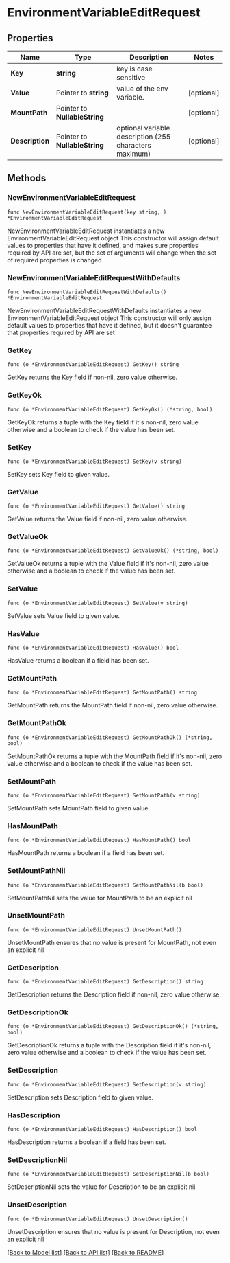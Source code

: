 # EnvironmentVariableEditRequest

## Properties

Name | Type | Description | Notes
------------ | ------------- | ------------- | -------------
**Key** | **string** | key is case sensitive | 
**Value** | Pointer to **string** | value of the env variable. | [optional] 
**MountPath** | Pointer to **NullableString** |  | [optional] 
**Description** | Pointer to **NullableString** | optional variable description (255 characters maximum) | [optional] 

## Methods

### NewEnvironmentVariableEditRequest

`func NewEnvironmentVariableEditRequest(key string, ) *EnvironmentVariableEditRequest`

NewEnvironmentVariableEditRequest instantiates a new EnvironmentVariableEditRequest object
This constructor will assign default values to properties that have it defined,
and makes sure properties required by API are set, but the set of arguments
will change when the set of required properties is changed

### NewEnvironmentVariableEditRequestWithDefaults

`func NewEnvironmentVariableEditRequestWithDefaults() *EnvironmentVariableEditRequest`

NewEnvironmentVariableEditRequestWithDefaults instantiates a new EnvironmentVariableEditRequest object
This constructor will only assign default values to properties that have it defined,
but it doesn't guarantee that properties required by API are set

### GetKey

`func (o *EnvironmentVariableEditRequest) GetKey() string`

GetKey returns the Key field if non-nil, zero value otherwise.

### GetKeyOk

`func (o *EnvironmentVariableEditRequest) GetKeyOk() (*string, bool)`

GetKeyOk returns a tuple with the Key field if it's non-nil, zero value otherwise
and a boolean to check if the value has been set.

### SetKey

`func (o *EnvironmentVariableEditRequest) SetKey(v string)`

SetKey sets Key field to given value.


### GetValue

`func (o *EnvironmentVariableEditRequest) GetValue() string`

GetValue returns the Value field if non-nil, zero value otherwise.

### GetValueOk

`func (o *EnvironmentVariableEditRequest) GetValueOk() (*string, bool)`

GetValueOk returns a tuple with the Value field if it's non-nil, zero value otherwise
and a boolean to check if the value has been set.

### SetValue

`func (o *EnvironmentVariableEditRequest) SetValue(v string)`

SetValue sets Value field to given value.

### HasValue

`func (o *EnvironmentVariableEditRequest) HasValue() bool`

HasValue returns a boolean if a field has been set.

### GetMountPath

`func (o *EnvironmentVariableEditRequest) GetMountPath() string`

GetMountPath returns the MountPath field if non-nil, zero value otherwise.

### GetMountPathOk

`func (o *EnvironmentVariableEditRequest) GetMountPathOk() (*string, bool)`

GetMountPathOk returns a tuple with the MountPath field if it's non-nil, zero value otherwise
and a boolean to check if the value has been set.

### SetMountPath

`func (o *EnvironmentVariableEditRequest) SetMountPath(v string)`

SetMountPath sets MountPath field to given value.

### HasMountPath

`func (o *EnvironmentVariableEditRequest) HasMountPath() bool`

HasMountPath returns a boolean if a field has been set.

### SetMountPathNil

`func (o *EnvironmentVariableEditRequest) SetMountPathNil(b bool)`

 SetMountPathNil sets the value for MountPath to be an explicit nil

### UnsetMountPath
`func (o *EnvironmentVariableEditRequest) UnsetMountPath()`

UnsetMountPath ensures that no value is present for MountPath, not even an explicit nil
### GetDescription

`func (o *EnvironmentVariableEditRequest) GetDescription() string`

GetDescription returns the Description field if non-nil, zero value otherwise.

### GetDescriptionOk

`func (o *EnvironmentVariableEditRequest) GetDescriptionOk() (*string, bool)`

GetDescriptionOk returns a tuple with the Description field if it's non-nil, zero value otherwise
and a boolean to check if the value has been set.

### SetDescription

`func (o *EnvironmentVariableEditRequest) SetDescription(v string)`

SetDescription sets Description field to given value.

### HasDescription

`func (o *EnvironmentVariableEditRequest) HasDescription() bool`

HasDescription returns a boolean if a field has been set.

### SetDescriptionNil

`func (o *EnvironmentVariableEditRequest) SetDescriptionNil(b bool)`

 SetDescriptionNil sets the value for Description to be an explicit nil

### UnsetDescription
`func (o *EnvironmentVariableEditRequest) UnsetDescription()`

UnsetDescription ensures that no value is present for Description, not even an explicit nil

[[Back to Model list]](../README.md#documentation-for-models) [[Back to API list]](../README.md#documentation-for-api-endpoints) [[Back to README]](../README.md)


